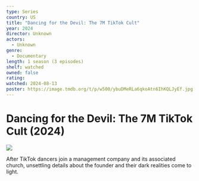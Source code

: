 ```yaml
---
type: Series
country: US
title: "Dancing for the Devil: The 7M TikTok Cult"
year: 2024
director: Unknown
actors:
  - Unknown
genre:
  - Documentary
length: 1 season (3 episodes)
shelf: watched
owned: false
rating:
watched: 2024-08-13
poster: https://image.tmdb.org/t/p/w500/ybuDMeRLa6qkoAtn6IhKQLJyEf.jpg
---
```


# Dancing for the Devil: The 7M TikTok Cult (2024)

![](https://image.tmdb.org/t/p/w500/ybuDMeRLa6qkoAtn6IhKQLJyEf.jpg)

After TikTok dancers join a management company and its associated church, unsettling details about the founder and their dark realities come to light.